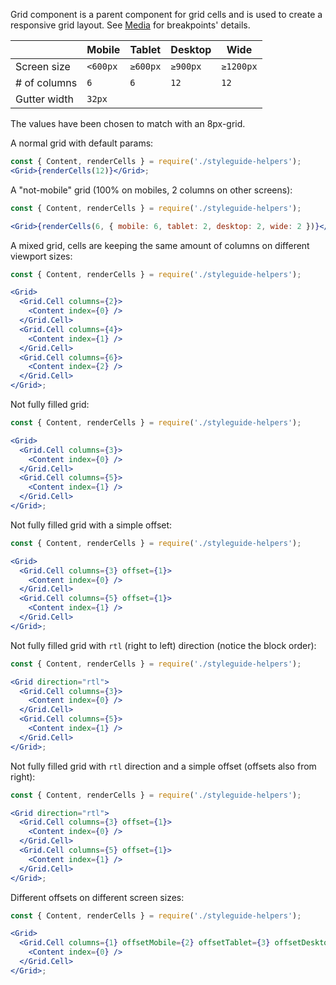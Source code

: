 Grid component is a parent component for grid cells and is used to create a responsive grid layout.
See [Media](/#/Theme?id=media) for breakpoints' details.

|              | Mobile   | Tablet   | Desktop  | Wide      |
| ------------ | -------- | -------- | -------- | --------- |
| Screen size  | `<600px` | `≥600px` | `≥900px` | `≥1200px` |
| # of columns | `6`      | `6`      | `12`     | `12`      |
| Gutter width | `32px`   |

The values have been chosen to match with an 8px-grid.

A normal grid with default params:

```jsx
const { Content, renderCells } = require('./styleguide-helpers');
<Grid>{renderCells(12)}</Grid>;
```

A "not-mobile" grid (100% on mobiles, 2 columns on other screens):

```jsx
const { Content, renderCells } = require('./styleguide-helpers');

<Grid>{renderCells(6, { mobile: 6, tablet: 2, desktop: 2, wide: 2 })}</Grid>;
```

A mixed grid, cells are keeping the same amount of columns on different viewport sizes:

```jsx
const { Content, renderCells } = require('./styleguide-helpers');

<Grid>
  <Grid.Cell columns={2}>
    <Content index={0} />
  </Grid.Cell>
  <Grid.Cell columns={4}>
    <Content index={1} />
  </Grid.Cell>
  <Grid.Cell columns={6}>
    <Content index={2} />
  </Grid.Cell>
</Grid>;
```

Not fully filled grid:

```jsx
const { Content, renderCells } = require('./styleguide-helpers');

<Grid>
  <Grid.Cell columns={3}>
    <Content index={0} />
  </Grid.Cell>
  <Grid.Cell columns={5}>
    <Content index={1} />
  </Grid.Cell>
</Grid>;
```

Not fully filled grid with a simple offset:

```jsx
const { Content, renderCells } = require('./styleguide-helpers');

<Grid>
  <Grid.Cell columns={3} offset={1}>
    <Content index={0} />
  </Grid.Cell>
  <Grid.Cell columns={5} offset={1}>
    <Content index={1} />
  </Grid.Cell>
</Grid>;
```

Not fully filled grid with `rtl` (right to left) direction (notice the block order):

```jsx
const { Content, renderCells } = require('./styleguide-helpers');

<Grid direction="rtl">
  <Grid.Cell columns={3}>
    <Content index={0} />
  </Grid.Cell>
  <Grid.Cell columns={5}>
    <Content index={1} />
  </Grid.Cell>
</Grid>;
```

Not fully filled grid with `rtl` direction and a simple offset (offsets also from right):

```jsx
const { Content, renderCells } = require('./styleguide-helpers');

<Grid direction="rtl">
  <Grid.Cell columns={3} offset={1}>
    <Content index={0} />
  </Grid.Cell>
  <Grid.Cell columns={5} offset={1}>
    <Content index={1} />
  </Grid.Cell>
</Grid>;
```

Different offsets on different screen sizes:

```jsx
const { Content, renderCells } = require('./styleguide-helpers');

<Grid>
  <Grid.Cell columns={1} offsetMobile={2} offsetTablet={3} offsetDesktop={11} offsetWide={8}>
    <Content index={0} />
  </Grid.Cell>
</Grid>;
```
